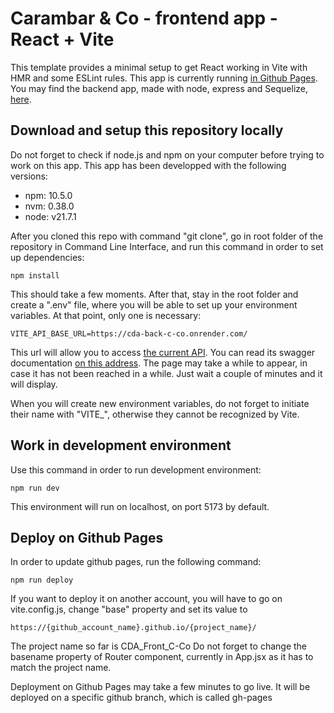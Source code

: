 # Carambar & Co - frontend app - React + Vite

This template provides a minimal setup to get React working in Vite with HMR and some ESLint rules.
This app is currently running [in Github Pages](https://ariachnide.github.io/CDA_Front_C-Co/).
You may find the backend app, made with node, express and Sequelize, [here](https://github.com/Ariachnide/CDA_Back_C-Co).

## Download and setup this repository locally

Do not forget to check if node.js and npm on your computer before trying to work on this app. This app has been developped with the following versions:
- npm: 10.5.0
- nvm: 0.38.0
- node: v21.7.1

After you cloned this repo with command "git clone", go in root folder of the repository in Command Line Interface, and run this command in order to set up dependencies:
```
npm install
```

This should take a few moments. After that, stay in the root folder and create a ".env" file, where you will be able to set up your environment variables.
At that point, only one is necessary:
```
VITE_API_BASE_URL=https://cda-back-c-co.onrender.com/
```

This url will allow you to access [the current API](https://cda-back-c-co.onrender.com/). You can read its swagger documentation [on this address](https://cda-back-c-co.onrender.com/api-docs/). The page may take a while to appear, in case it has not been reached in a while. Just wait a couple of minutes and it will display.

When you will create new environment variables, do not forget to initiate their name with "VITE_", otherwise they cannot be recognized by Vite.

## Work in development environment

Use this command in order to run development environment:
```
npm run dev
```

This environment will run on localhost, on port 5173 by default.

## Deploy on Github Pages

In order to update github pages, run the following command:
```
npm run deploy
```

If you want to deploy it on another account, you will have to go on vite.config.js, change "base" property and set its value to
```
https://{github_account_name}.github.io/{project_name}/
```

The project name so far is CDA_Front_C-Co
Do not forget to change the basename property of Router component, currently in App.jsx as it has to match the project name.

Deployment on Github Pages may take a few minutes to go live. It will be deployed on a specific github branch, which is called gh-pages
